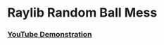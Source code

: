 <h1>Raylib Random Ball Mess</h1>

 ### [YouTube Demonstration](https://www.youtube.com/watch?v=ZY2WrZ4Fjoc)
